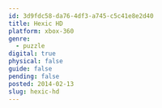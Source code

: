 ```yaml
---
id: 3d9fdc58-da76-4df3-a745-c5c41e8e2d40
title: Hexic HD
platform: xbox-360
genre:
  - puzzle
digital: true
physical: false
guide: false
pending: false
posted: 2014-02-13
slug: hexic-hd
---
```

